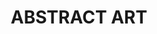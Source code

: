 ---
layout: gallery
title: ABSTRACT ART
gallery:

- src: IMG_9247.jpg
  title: An old cinema
  width: 100
  height: 100
  media: Acrylic on canvas
  year: 2014

- src: IMG_9258.jpg
  title: The red cross
  width: 50
  height: 100
  media: Pen on canvas
  year: 2014

- src: IMG_9318.jpg
  title: Composition 3
  width: 60
  height: 60
  media: Oil on canvas
  year: 2014

- src: IMG_9402.jpg
  title: Composition 13
  width: 25
  height: 35
  media: Oil on canvas
  year: 2014

- src: IMG_9403.jpg
  title: Composition 14
  width: 25
  height: 35
  media: Mixed media on canvas
  year: 2014

- src: IMG_9405.jpg
  title: Composition 16
  width: 25
  height: 35
  media: Mixed media
  year: 2014

- src: IMG_9410.jpg
  title: Evening walk
  width: 40
  height: 40
  media: Oil on canvas
  year: 2014

- src: IMG_9425.jpg
  title: Composition 11
  width: 30
  height: 30
  media: Mixed media
  year: 2014

- src: IMG_9426.jpg
  title: Composition 12
  width: 30
  height: 30
  media: Mixed media
  year: 2014

- src: IMG_9427.jpg
  title: Composition 10
  width: 30
  height: 30
  media: Mixed media
  year: 2014

 
---